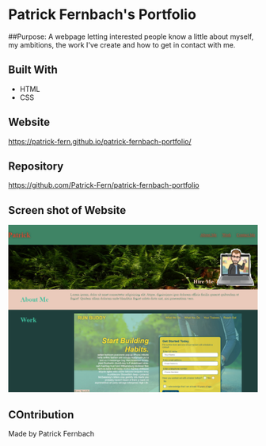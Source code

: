 # Patrick Fernbach's Portfolio

##Purpose:
A webpage letting interested people know a little about myself, my ambitions, the work I've create and how to get in contact with me.

## Built With
* HTML
* CSS

## Website
https://patrick-fern.github.io/patrick-fernbach-portfolio/

## Repository
https://github.com/Patrick-Fern/patrick-fernbach-portfolio

## Screen shot of Website
![Screen-shot-of-Patrick-Fernbach-portfolio](./assets/images/portfolioScreenshot.png)

## COntribution
Made by Patrick Fernbach 